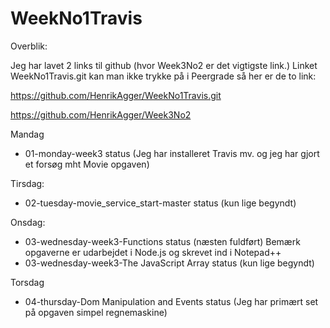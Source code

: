 # WeekNo1Travis


Overblik:

Jeg har lavet 2 links til github (hvor Week3No2 er det vigtigste link.)
Linket WeekNo1Travis.git kan man ikke trykke på i Peergrade så her er de to link:

https://github.com/HenrikAgger/WeekNo1Travis.git

https://github.com/HenrikAgger/Week3No2




Mandag
- 01-monday-week3 
	status (Jeg har installeret Travis mv. og jeg har gjort et forsøg mht Movie opgaven)

Tirsdag:
- 02-tuesday-movie_service_start-master
	status (kun lige begyndt)

Onsdag:
 - 03-wednesday-week3-Functions 
	status (næsten fuldført) Bemærk opgaverne er udarbejdet i Node.js og skrevet ind i Notepad++
 - 03-wednesday-week3-The JavaScript Array 
	status (kun lige begyndt)
 
Torsdag
 - 04-thursday-Dom Manipulation and Events 
	status (Jeg har primært set på opgaven simpel regnemaskine)
 
